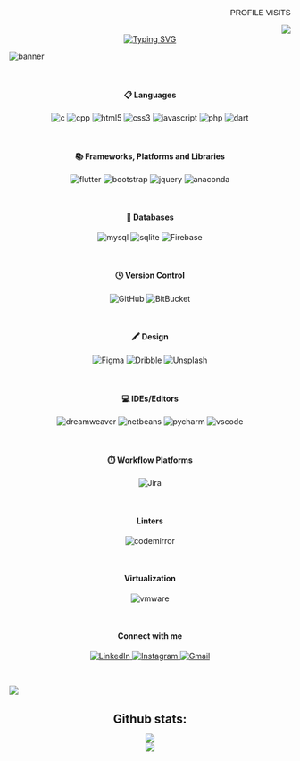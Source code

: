 <p align="right" style="font-family: Orbitron, sans-serif;"> PROFILE VISITS</p> 
<img align="right" src="https://profile-counter.glitch.me/Alto-b/count.svg">

<br>

<div align="center">
  <a href="https://git.io/typing-svg">
    <img src="https://readme-typing-svg.demolab.com?font=Fira+Code&size=30&duration=3000&pause=1000&background=EF140F00&width=435&lines=Hi+!+I+am+Alto+b;Flutter+developer;Freelancer" alt="Typing SVG" />
  </a>
</div>

![banner](https://github.com/Alto-b/Alto-b/assets/89630614/f6d17e4e-8b00-4180-ae20-6485c5495f9b) 

<br>

<h4 align="center"> 📋 Languages</h4>
<p align="center">
  <img src="https://img.shields.io/badge/C-00599C?style=for-the-badge&logo=c&logoColor=white" alt="c" />
  <img src="https://img.shields.io/badge/C%2B%2B-00599C?style=for-the-badge&logo=c%2B%2B&logoColor=white" alt="cpp" />
  <img src="https://img.shields.io/badge/HTML5-E34F26?style=for-the-badge&logo=html5&logoColor=white" alt="html5" />
  <img src="https://img.shields.io/badge/CSS3-1572B6?style=for-the-badge&logo=css3&logoColor=white" alt="css3" />
  <img src="https://img.shields.io/badge/JavaScript-323330?style=for-the-badge&logo=javascript&logoColor=F7DF1E" alt="javascript" />
  <img src="https://img.shields.io/badge/PHP-777BB4?style=for-the-badge&logo=php&logoColor=white" alt="php" />
  <img src="https://img.shields.io/badge/dart-%230175C2.svg?style=for-the-badge&logo=dart&logoColor=white" alt="dart" />
</p>
   
<br>

<h4 align="center"> 📚 Frameworks, Platforms and Libraries</h4>
<p align="center">
  <img src="https://img.shields.io/badge/Flutter-%2302569B.svg?style=for-the-badge&logo=Flutter&logoColor=white" alt="flutter" />
  <img src="https://img.shields.io/badge/bootstrap-%238511FA.svg?style=for-the-badge&logo=bootstrap&logoColor=white" alt="bootstrap" />
  <img src="https://img.shields.io/badge/jquery-%230769AD.svg?style=for-the-badge&logo=jquery&logoColor=white" alt="jquery" />
  <img src="https://img.shields.io/badge/Anaconda-%2344A833.svg?style=for-the-badge&logo=anaconda&logoColor=white" alt="anaconda" />
</p>
  
<br>

<h4 align="center"> 💾 Databases</h4>
<p align="center">
  <img src="https://img.shields.io/badge/MySQL-005C84?style=for-the-badge&logo=mysql&logoColor=white" alt="mysql" />
  <img src="https://img.shields.io/badge/SQLite-07405E?style=for-the-badge&logo=sqlite&logoColor=white" alt="sqlite" />
  <img src="https://img.shields.io/badge/firebase-ffca28?style=for-the-badge&logo=firebase&logoColor=black" alt="Firebase" /> 
</p>
   
<br>

<h4 align="center"> 🕓 Version Control</h4>
<p align="center">
  <img src="https://img.shields.io/badge/github-181717.svg?style=for-the-badge&logo=github&logoColor=white" alt="GitHub" />
  <img src="https://img.shields.io/badge/Bitbucket-0747a6?style=for-the-badge&logo=bitbucket&logoColor=white" alt="BitBucket" />
</p>

<br>

<h4 align="center">🖍 Design</h4>
<p align="center">
  <img src="https://img.shields.io/badge/Figma-F24E1E?style=for-the-badge&logo=figma&logoColor=white" alt="Figma" />
  <img src="https://img.shields.io/badge/Dribbble-EA4C89?style=for-the-badge&logo=dribbble&logoColor=white" alt="Dribble" />
  <img src="https://img.shields.io/badge/Unsplash-000000?style=for-the-badge&logo=Unsplash&logoColor=white" alt="Unsplash" />
</p>

<br>

<h4 align="center">💻 IDEs/Editors</h4>
<p align="center">
  <img src="https://img.shields.io/badge/Adobe%20Dreamweaver-072401?style=for-the-badge&logo=Adobe%20Dreamweaver&logoColor=34F400" alt="dreamweaver" />
  <img src="https://img.shields.io/badge/apache%20netbeans-1B6AC6?style=for-the-badge&logo=apache%20netbeans%20IDE&logoColor=white" alt="netbeans" />
  <img src="https://img.shields.io/badge/PyCharm-000000.svg?&style=for-the-badge&logo=PyCharm&logoColor=white" alt="pycharm" />
  <img src="https://img.shields.io/badge/VSCode-0078D4?style=for-the-badge&logo=visual%20studio%20code&logoColor=white" alt="vscode" />
</p>

<br>

<h4 align="center"> ⏱️ Workflow Platforms </h4>
<p align="center">
  <img src="https://img.shields.io/badge/Jira-0052CC?style=for-the-badge&logo=Jira&logoColor=white" alt="Jira" />
</p>

<br>

<h4 align="center">Linters</h4>
<p align="center">
  <img src="https://img.shields.io/badge/CodeMirror-D30707?style=for-the-badge&logo=CodeMirror&logoColor=white" alt="codemirror" />
</p>

<br>

<h4 align="center">Virtualization</h4>
<p align="center">
  <img src="https://img.shields.io/badge/VMware-231f20?style=for-the-badge&logo=VMware&logoColor=white" alt="vmware" />
</p>

<br>

<h4 align="center"> Connect with me</h4>
<p align="center">
  <a target="_blank" href="https://www.linkedin.com/in/alto-b-puthethu-b864b6251">
    <img src="https://img.shields.io/badge/LinkedIn-0077B5?style=for-the-badge&logo=linkedin&logoColor=white" alt="LinkedIn" />
  </a>
  <a target="_blank" href="https://www.instagram.com/alto_b_/">
    <img src="https://img.shields.io/badge/Instagram-E4405F?style=for-the-badge&logo=instagram&logoColor=white" alt="Instagram" />
  </a>
  <a target="_blank" href="mailto:altob282@gmail.com">
    <img src="https://img.shields.io/badge/Gmail-D14836?style=for-the-badge&logo=gmail&logoColor=white" alt="Gmail" />
  </a>
</p>

<br>

<img src="https://user-images.githubusercontent.com/73097560/115834477-dbab4500-a447-11eb-908a-139a6edaec5c.gif"><br><br>

<div align="center">
  <h2 align="center" style="margin: 5px 10px;">Github stats:</h2> 

  [![](https://github-readme-stats.vercel.app/api?username=alto-b&show_icons=true&theme=tokyonight&hide_border=true&locale=en)](https://github.com/alto-b) <br>
  [![](https://github-readme-streak-stats.herokuapp.com/?user=alto-b&theme=material-palenight)](https://github.com/alto-b)
</div>

<br/>

<!--
**Alto-b/Alto-b** is a ✨ _special_ ✨ repository because its `README.md` (this file) appears on your GitHub profile.

Here are some ideas to get you started:

- 🔭 I’m currently working on ...
- 🌱 I’m currently learning ...
- 👯 I’m looking to collaborate on ...
- 🤔 I’m looking for help with ...
- 💬 Ask me about ...
- 📫 How to reach me: ...
- 😄 Pronouns: ...
- ⚡ Fun fact: ...
-->
